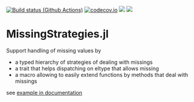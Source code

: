 [![Build status (Github Actions)](https://github.com/bgctw/MissingStrategies.jl/workflows/CI/badge.svg)](https://github.com/bgctw/MissingStrategies.jl/actions)
[![codecov.io](http://codecov.io/github/bgctw/MissingStrategies.jl/coverage.svg?branch=main)](http://codecov.io/github/bgctw/MissingStrategies.jl?branch=main)
[![](https://img.shields.io/badge/docs-stable-blue.svg)](https://bgctw.github.io/MissingStrategies.jl/stable/)
[![](https://img.shields.io/badge/docs-dev-blue.svg)](https://bgctw.github.io/MissingStrategies.jl/dev/)

# MissingStrategies.jl

Support handling of missing values by
- a typed hierarchy of strategies of dealing with missings
- a trait that helps dispatching on eltype that allows missing
- a macro allowing to easily extend functions by methods that deal with missings

see [example in documentation](https://bgctw.github.io/MissingStrategies.jl/dev/handlemissings.html)

